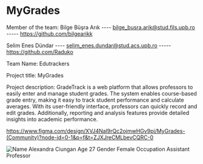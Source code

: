 # MyGrades

Member of the team:
Bilge Büşra Arık  ---- bilge_busra.arik@stud.fils.upb.ro  -----  https://github.com/bilgearikk


Selim Enes Dündar  ----  selim_enes.dundar@stud.acs.upb.ro   -----   https://github.com/Raduko

Team Name:
Edutrackers

Project title:
MyGrades

Project description:
GradeTrack is a web platform that allows professors to easily enter and manage student grades. The system enables course-based grade entry, making it easy to track student performance and calculate averages. With its user-friendly interface, professors can quickly record and edit grades. Additionally, reporting and analysis features provide detailed insights into academic performance.


https://www.figma.com/design/XVJ4Nal9rQc2ojmwHGv9pi/MyGrades-(Community)?node-id=0-1&p=f&t=ZJXJreCMLbevCQRC-0


![Name Alexandra Ciungan Age 27 Gender Female Occupation Assistant Professor](https://github.com/user-attachments/assets/4f606389-26cb-4241-be85-36a66243ed65)

